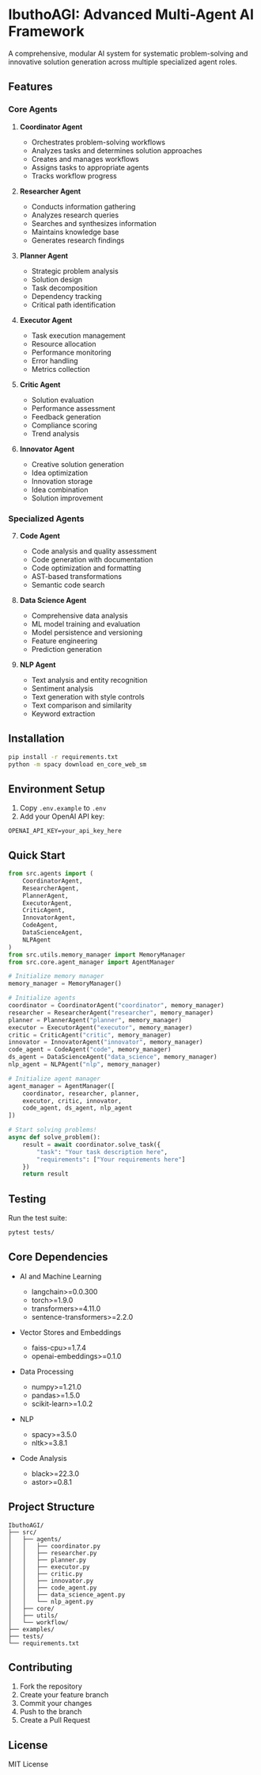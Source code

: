 # IbuthoAGI: Advanced Multi-Agent AI Framework

A comprehensive, modular AI system for systematic problem-solving and innovative solution generation across multiple specialized agent roles.

## Features

### Core Agents

1. **Coordinator Agent**
   - Orchestrates problem-solving workflows
   - Analyzes tasks and determines solution approaches
   - Creates and manages workflows
   - Assigns tasks to appropriate agents
   - Tracks workflow progress

2. **Researcher Agent**
   - Conducts information gathering
   - Analyzes research queries
   - Searches and synthesizes information
   - Maintains knowledge base
   - Generates research findings

3. **Planner Agent**
   - Strategic problem analysis
   - Solution design
   - Task decomposition
   - Dependency tracking
   - Critical path identification

4. **Executor Agent**
   - Task execution management
   - Resource allocation
   - Performance monitoring
   - Error handling
   - Metrics collection

5. **Critic Agent**
   - Solution evaluation
   - Performance assessment
   - Feedback generation
   - Compliance scoring
   - Trend analysis

6. **Innovator Agent**
   - Creative solution generation
   - Idea optimization
   - Innovation storage
   - Idea combination
   - Solution improvement

### Specialized Agents

7. **Code Agent**
   - Code analysis and quality assessment
   - Code generation with documentation
   - Code optimization and formatting
   - AST-based transformations
   - Semantic code search

8. **Data Science Agent**
   - Comprehensive data analysis
   - ML model training and evaluation
   - Model persistence and versioning
   - Feature engineering
   - Prediction generation

9. **NLP Agent**
   - Text analysis and entity recognition
   - Sentiment analysis
   - Text generation with style controls
   - Text comparison and similarity
   - Keyword extraction

## Installation

```bash
pip install -r requirements.txt
python -m spacy download en_core_web_sm
```

## Environment Setup

1. Copy `.env.example` to `.env`
2. Add your OpenAI API key:
```
OPENAI_API_KEY=your_api_key_here
```

## Quick Start

```python
from src.agents import (
    CoordinatorAgent,
    ResearcherAgent,
    PlannerAgent,
    ExecutorAgent,
    CriticAgent,
    InnovatorAgent,
    CodeAgent,
    DataScienceAgent,
    NLPAgent
)
from src.utils.memory_manager import MemoryManager
from src.core.agent_manager import AgentManager

# Initialize memory manager
memory_manager = MemoryManager()

# Initialize agents
coordinator = CoordinatorAgent("coordinator", memory_manager)
researcher = ResearcherAgent("researcher", memory_manager)
planner = PlannerAgent("planner", memory_manager)
executor = ExecutorAgent("executor", memory_manager)
critic = CriticAgent("critic", memory_manager)
innovator = InnovatorAgent("innovator", memory_manager)
code_agent = CodeAgent("code", memory_manager)
ds_agent = DataScienceAgent("data_science", memory_manager)
nlp_agent = NLPAgent("nlp", memory_manager)

# Initialize agent manager
agent_manager = AgentManager([
    coordinator, researcher, planner,
    executor, critic, innovator,
    code_agent, ds_agent, nlp_agent
])

# Start solving problems!
async def solve_problem():
    result = await coordinator.solve_task({
        "task": "Your task description here",
        "requirements": ["Your requirements here"]
    })
    return result
```

## Testing

Run the test suite:
```bash
pytest tests/
```

## Core Dependencies

- AI and Machine Learning
  - langchain>=0.0.300
  - torch>=1.9.0
  - transformers>=4.11.0
  - sentence-transformers>=2.2.0

- Vector Stores and Embeddings
  - faiss-cpu>=1.7.4
  - openai-embeddings>=0.1.0

- Data Processing
  - numpy>=1.21.0
  - pandas>=1.5.0
  - scikit-learn>=1.0.2

- NLP
  - spacy>=3.5.0
  - nltk>=3.8.1

- Code Analysis
  - black>=22.3.0
  - astor>=0.8.1

## Project Structure

```
IbuthoAGI/
├── src/
│   ├── agents/
│   │   ├── coordinator.py
│   │   ├── researcher.py
│   │   ├── planner.py
│   │   ├── executor.py
│   │   ├── critic.py
│   │   ├── innovator.py
│   │   ├── code_agent.py
│   │   ├── data_science_agent.py
│   │   └── nlp_agent.py
│   ├── core/
│   ├── utils/
│   └── workflow/
├── examples/
├── tests/
└── requirements.txt
```

## Contributing

1. Fork the repository
2. Create your feature branch
3. Commit your changes
4. Push to the branch
5. Create a Pull Request

## License

MIT License
